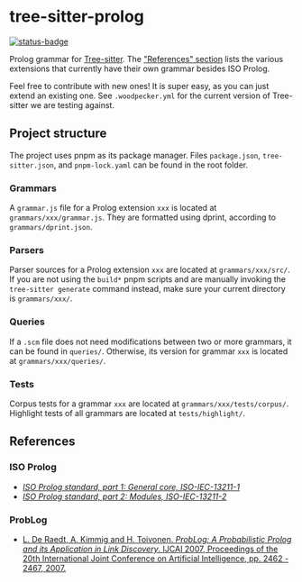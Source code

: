 # tree-sitter-prolog

[![status-badge](https://ci.codeberg.org/api/badges/13456/status.svg)](https://ci.codeberg.org/repos/13456)

Prolog grammar for [Tree-sitter](https://github.com/tree-sitter/tree-sitter).
The ["References" section](#references) lists the various extensions that
currently have their own grammar besides ISO Prolog.

Feel free to contribute with new ones! It is super easy, as you can just extend
an existing one. See `.woodpecker.yml` for the current version of Tree-sitter
we are testing against.

## Project structure

The project uses pnpm as its package manager. Files `package.json`,
`tree-sitter.json`, and `pnpm-lock.yaml` can be found in the root folder.

### Grammars

A `grammar.js` file for a Prolog extension `xxx` is located at
`grammars/xxx/grammar.js`. They are formatted using dprint, according to
`grammars/dprint.json`.

### Parsers

Parser sources for a Prolog extension `xxx` are located at `grammars/xxx/src/`.
If you are not using the `build*` pnpm scripts and are manually invoking the
`tree-sitter generate` command instead, make sure your current directory is
`grammars/xxx/`.

### Queries

If a `.scm` file does not need modifications between two or more grammars, it
can be found in `queries/`. Otherwise, its version for grammar `xxx` is located
at `grammars/xxx/queries/`.

### Tests

Corpus tests for a grammar `xxx` are located at `grammars/xxx/tests/corpus/`.
Highlight tests of all grammars are located at `tests/highlight/`.

## References

### ISO Prolog

- [_ISO Prolog standard, part 1: General core, ISO-IEC-13211-1_](https://annas-archive.org/md5/2ab8eeb4b91b6c75ccb9f80a8cc446e4)
- [_ISO Prolog standard, part 2: Modules, ISO-IEC-13211-2_](https://annas-archive.org/md5/476731b3fea9384b12f5e6c2f42960c8)

### ProbLog

- [L. De Raedt, A. Kimmig and H. Toivonen. _ProbLog: A Probabilistic Prolog and
  its Application in Link Discovery_. IJCAI 2007, Proceedings of the 20th
  International Joint Conference on Artificial Intelligence, pp. 2462 - 2467,
  2007.](https://lirias.kuleuven.be/bitstream/123456789/146072/1/ijcai07-problog.pdf)
